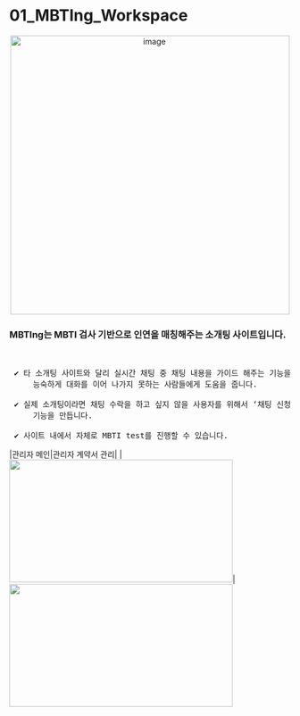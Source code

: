 # 01_MBTIng_Workspace
<p align="center"><img align="center" width="500" alt="image" src="https://github.com/mingMy-00/01_MBTIng_Workspace/assets/149574203/a0db0242-9877-463f-933b-77cc49f6a6c6" border-radius="20px"></p>
<h3>MBTIng는 MBTI 검사 기반으로 인연을 매칭해주는 소개팅 사이트입니다. </h3> 
<br/>


<pre>
 ✔️ 타 소개팅 사이트와 달리 실시간 채팅 중 채팅 내용을 가이드 해주는 기능을 통해서 
     능숙하게 대화를 이어 나가지 못하는 사람들에게 도움을 줍니다. 

 ✔️ 실제 소개팅이라면 채팅 수락을 하고 싶지 않을 사용자를 위해서 ‘채팅 신청, 수락’ 
     기능을 만듭니다.

 ✔️ 사이트 내에서 자체로 MBTI test를 진행할 수 있습니다. 
</pre>

|관리자 메인|관리자 계약서 관리|
|<img src="https://drive.google.com/uc?export=view&id=1A6o9gwO5YLf7UITdnIB78fw-ekCt6bin" width="400px" height="220px">|<img src="https://drive.google.com/uc?export=view&id=1reIeOuHu0M1vRPwuX6-GFSWA5AYMoLli" width="400px" height="220px">
